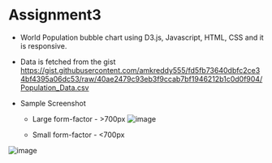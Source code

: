 # Assignment3
* World Population bubble chart using D3.js, Javascript, HTML, CSS and it is responsive.

* Data is fetched from the gist https://gist.githubusercontent.com/amkreddy555/fd5fb73640dbfc2ce34bf4395a06dc53/raw/40ae2479c93eb3f9ccab7bf1946212b1c0d0f904/Population_Data.csv

* Sample Screenshot 
  * Large form-factor - >700px
![image](https://user-images.githubusercontent.com/38201687/210478316-12d43d19-9334-4489-8afc-d2d5393132f6.png)

  * Small form-factor - <700px

![image](https://user-images.githubusercontent.com/38201687/210477800-1e1fd491-51bd-4448-a722-b2afa9ee2c71.png)
